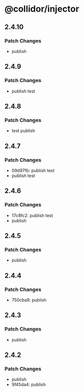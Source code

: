 # @collidor/injector

## 2.4.10

### Patch Changes

- publish

## 2.4.9

### Patch Changes

- publish test

## 2.4.8

### Patch Changes

- test publish

## 2.4.7

### Patch Changes

- 09d97fb: publish test
- publish test

## 2.4.6

### Patch Changes

- 17c8fc2: publish test
- publish

## 2.4.5

### Patch Changes

- publish

## 2.4.4

### Patch Changes

- 750cba9: publish

## 2.4.3

### Patch Changes

- publish

## 2.4.2

### Patch Changes

- publish
- 9f45da4: publish
